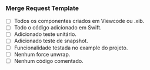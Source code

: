### Merge Request Template

- [ ] Todos os componentes criados em Viewcode ou .xib.
- [ ] Todo o código adicionado em Swift.
- [ ] Adicionado teste unitário.
- [ ] Adicionado teste de snapshot.
- [ ] Funcionalidade testada no example do projeto.
- [ ] Nenhum force unwrap.
- [ ] Nenhum código comentado.
